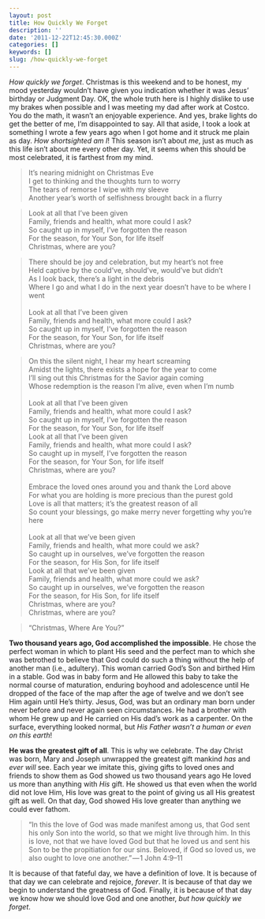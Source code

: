 ```yaml
---
layout: post
title: How Quickly We Forget
description: ''
date: '2011-12-22T12:45:30.000Z'
categories: []
keywords: []
slug: /how-quickly-we-forget
---
```


_How quickly we forget_. Christmas is this weekend and to be honest, my mood yesterday wouldn’t have given you indication whether it was Jesus’ birthday or Judgment Day. OK, the whole truth here is I highly dislike to use my brakes when possible and I was meeting my dad after work at Costco. You do the math, it wasn’t an enjoyable experience. And yes, brake lights do get the better of me, I’m disappointed to say. All that aside, I took a look at something I wrote a few years ago when I got home and it struck me plain as day. _How shortsighted am I_! This season isn’t about _me_, just as much as this life isn’t about me every other day. Yet, it seems when this should be most celebrated, it is farthest from my mind.

> It’s nearing midnight on Christmas Eve  
> I get to thinking and the thoughts turn to worry  
> The tears of remorse I wipe with my sleeve  
> Another year’s worth of selfishness brought back in a flurry

> Look at all that I’ve been given  
> Family, friends and health, what more could I ask?  
> So caught up in myself, I’ve forgotten the reason  
> For the season, for Your Son, for life itself  
> Christmas, where are you?

> There should be joy and celebration, but my heart’s not free  
> Held captive by the could’ve, should’ve, would’ve but didn’t  
> As I look back, there’s a light in the debris  
> Where I go and what I do in the next year doesn’t have to be where I went  
>    
> Look at all that I’ve been given  
> Family, friends and health, what more could I ask?  
> So caught up in myself, I’ve forgotten the reason  
> For the season, for Your Son, for life itself  
> Christmas, where are you?

> On this the silent night, I hear my heart screaming  
> Amidst the lights, there exists a hope for the year to come  
> I’ll sing out this Christmas for the Savior again coming  
> Whose redemption is the reason I’m alive, even when I’m numb  
>    
> Look at all that I’ve been given  
> Family, friends and health, what more could I ask?  
> So caught up in myself, I’ve forgotten the reason  
> For the season, for Your Son, for life itself  
> Look at all that I’ve been given  
> Family, friends and health, what more could I ask?  
> So caught up in myself, I’ve forgotten the reason  
> For the season, for Your Son, for life itself  
> Christmas, where are you?  
>    
> Embrace the loved ones around you and thank the Lord above  
> For what you are holding is more precious than the purest gold  
> Love is all that matters; it’s the greatest reason of all  
> So count your blessings, go make merry never forgetting why you’re here  
>    
> Look at all that we’ve been given  
> Family, friends and health, what more could we ask?  
> So caught up in ourselves, we’ve forgotten the reason  
> For the season, for His Son, for life itself  
> Look at all that we’ve been given  
> Family, friends and health, what more could we ask?  
> So caught up in ourselves, we’ve forgotten the reason  
> For the season, for His Son, for life itself  
> Christmas, where are you?  
> Christmas, where are you?

> “Christmas, Where Are You?”

**Two thousand years ago, God accomplished the impossible**. He chose the perfect woman in which to plant His seed and the perfect man to which she was betrothed to believe that God could do such a thing without the help of another man (i.e., adultery). This woman carried God’s Son and birthed Him in a stable. God was in baby form and He allowed this baby to take the normal course of maturation, enduring boyhood and adolescence until He dropped of the face of the map after the age of twelve and we don’t see Him again until He’s thirty. Jesus, God, was but an ordinary man born under never before and never again seen circumstances. He had a brother with whom He grew up and He carried on His dad’s work as a carpenter. On the surface, everything looked normal, but _His Father wasn’t a human or even on this earth_!

**He was the greatest gift of all**. This is why we celebrate. The day Christ was born, Mary and Joseph unwrapped the greatest gift mankind _has_ and _ever will_ see. Each year we imitate this, giving gifts to loved ones and friends to show them as God showed us two thousand years ago He loved us more than anything with _His_ gift. He showed us that even when the world did not love Him, His love was great to the point of giving us all His greatest gift as well. On that day, God showed His love greater than anything we could ever fathom.

> “In this the love of God was made manifest among us, that God sent his only Son into the world, so that we might live through him. In this is love, not that we have loved God but that he loved us and sent his Son to be the propitiation for our sins. Beloved, if God so loved us, we also ought to love one another.” — 1 John 4:9–11

It is because of that fateful day, we have a definition of love. It is because of that day we can celebrate and rejoice, _forever_. It is because of that day we begin to understand the greatness of God. Finally, it is because of that day we know how we should love God and one another, _but how quickly we forget_.